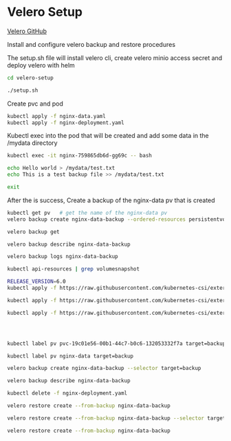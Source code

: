 # Velero Setup

[Velero GitHub](https://github.com/vmware-tanzu/helm-charts/blob/main/charts/velero/README.md)

Install and configure velero backup and restore procedures

The setup.sh file will install velero cli, create velero minio access secret and deploy velero with helm

```bash
cd velero-setup

./setup.sh
```

Create pvc and pod

```bash
kubectl apply -f nginx-data.yaml
kubectl apply -f nginx-deployment.yaml
```

Kubectl exec into the pod that will be created and add some data in the /mydata directory

```bash
kubectl exec -it nginx-759865db6d-gg69c -- bash

echo Hello world > /mydata/test.txt
echo This is a test backup file >> /mydata/test.txt

exit
```

After the is success, Create a backup of the nginx-data pv that is created

```bash
kubectl get pv   # get the name of the nginx-data pv
velero backup create nginx-data-backup --ordered-resources persistentvolumes=pvc-84ee76ff-2317-4034-a621-9349f7f79e64
```

```bash
velero backup get

velero backup describe nginx-data-backup

velero backup logs nginx-data-backup
```

```bash
kubectl api-resources | grep volumesnapshot

RELEASE_VERSION=6.0
kubectl apply -f https://raw.githubusercontent.com/kubernetes-csi/external-snapshotter/release-${RELEASE_VERSION}/client/config/crd/snapshot.storage.k8s.io_volumesnapshotclasses.yaml

kubectl apply -f https://raw.githubusercontent.com/kubernetes-csi/external-snapshotter/release-${RELEASE_VERSION}/client/config/crd/snapshot.storage.k8s.io_volumesnapshotcontents.yaml

kubectl apply -f https://raw.githubusercontent.com/kubernetes-csi/external-snapshotter/release-${RELEASE_VERSION}/client/config/crd/snapshot.storage.k8s.io_volumesnapshots.yaml




kubectl label pv pvc-19c01e56-00b1-44c7-b0c6-132053332f7a target=backup

kubectl label pv nginx-data target=backup

velero backup create nginx-data-backup --selector target=backup

velero backup describe nginx-data-backup

kubectl delete -f nginx-deployment.yaml 

velero restore create --from-backup nginx-data-backup

velero restore create --from-backup nginx-data-backup --selector target=backup

velero restore create --from-backup nginx-data-backup
```